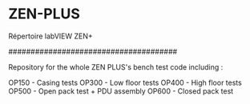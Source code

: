 # ZEN-PLUS
Répertoire labVIEW ZEN+

######################################

Repository for the whole ZEN PLUS's bench test code including :

OP150 - Casing tests
OP300 - Low floor tests
OP400 - High floor tests
OP500 - Open pack test + PDU assembly
OP600 - Closed pack test
